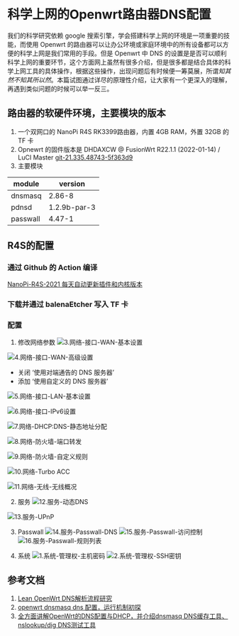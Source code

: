 # 科学上网的Openwrt路由器DNS配置
我们的科学研究依赖 google 搜索引擎，学会搭建科学上网的环境是一项重要的技能，而使用 Openwrt 的路由器可以让办公环境或家庭环境中的所有设备都可以方便的科学上网是我们常用的手段。但是 Openwrt 中 DNS 的设置是是否可以顺利科学上网的重要环节，这个方面网上虽然有很多介绍，但是很多都是结合具体的科学上网工具的具体操作，根据这些操作，出现问题后有时候便一筹莫展，所谓*知其然不知其所以然*。本篇试图通过详尽的原理性介绍，让大家有一个更深入的理解，再遇到类似问题的时候可以举一反三。
## 路由器的软硬件环境，主要模块的版本
1. 一个双网口的 NanoPi R4S RK3399路由器，内置 4GB RAM，外置 32GB 的 TF 卡
2. Opnewrt 的固件版本是 DHDAXCW @ FusionWrt R22.1.1 (2022-01-14) / LuCI Master [git-21.335.48743-5f363d9](https://github.com/DHDAXCW/NanoPi-R4S)
3. 主要模块

| module | version |
| ------ | ----- |
| dnsmasq | 2.86-8 |
| pdnsd | 1.2.9b-par-3 |
| passwall | 4.47-1 |

## R4S的配置
### 通过 Github 的 Action 编译
[NanoPi-R4S-2021 每天自动更新插件和内核版本](https://github.com/quboqin/NanoPi-R4S)
### 下载并通过 balenaEtcher 写入 TF 卡
### 配置
1. 修改网络参数
![3.网络-接口-WAN-基本设置](https://raw.githubusercontent.com/quboqin/images/main/blogs/pictures3.%E7%BD%91%E7%BB%9C-%E6%8E%A5%E5%8F%A3-WAN-%E5%9F%BA%E6%9C%AC%E8%AE%BE%E7%BD%AE.png)

![4.网络-接口-WAN-高级设置](https://raw.githubusercontent.com/quboqin/images/main/blogs/pictures4.%E7%BD%91%E7%BB%9C-%E6%8E%A5%E5%8F%A3-WAN-%E9%AB%98%E7%BA%A7%E8%AE%BE%E7%BD%AE.png)
- 关闭 ‘使用对端通告的 DNS 服务器’
- 添加 ‘使用自定义的 DNS 服务器’

![5.网络-接口-LAN-基本设置](https://raw.githubusercontent.com/quboqin/images/main/blogs/pictures5.%E7%BD%91%E7%BB%9C-%E6%8E%A5%E5%8F%A3-LAN-%E5%9F%BA%E6%9C%AC%E8%AE%BE%E7%BD%AE.png)

![6.网络-接口-IPv6设置](https://raw.githubusercontent.com/quboqin/images/main/blogs/pictures6.%E7%BD%91%E7%BB%9C-%E6%8E%A5%E5%8F%A3-IPv6%E8%AE%BE%E7%BD%AE.png)

![7.网络-DHCP:DNS-静态地址分配](https://raw.githubusercontent.com/quboqin/images/main/blogs/pictures7.%E7%BD%91%E7%BB%9C-DHCP%3ADNS-%E9%9D%99%E6%80%81%E5%9C%B0%E5%9D%80%E5%88%86%E9%85%8D.png)

![8.网络-防火墙-端口转发](https://raw.githubusercontent.com/quboqin/images/main/blogs/pictures8.%E7%BD%91%E7%BB%9C-%E9%98%B2%E7%81%AB%E5%A2%99-%E7%AB%AF%E5%8F%A3%E8%BD%AC%E5%8F%91.png)

![9.网络-防火墙-自定义规则](https://raw.githubusercontent.com/quboqin/images/main/blogs/pictures9.%E7%BD%91%E7%BB%9C-%E9%98%B2%E7%81%AB%E5%A2%99-%E8%87%AA%E5%AE%9A%E4%B9%89%E8%A7%84%E5%88%99.png)

![10.网络-Turbo ACC](https://raw.githubusercontent.com/quboqin/images/main/blogs/pictures10.%E7%BD%91%E7%BB%9C-Turbo%20ACC.png)

![11.网络-无线-无线概况](https://raw.githubusercontent.com/quboqin/images/main/blogs/pictures11.%E7%BD%91%E7%BB%9C-%E6%97%A0%E7%BA%BF-%E6%97%A0%E7%BA%BF%E6%A6%82%E5%86%B5.png)

2. 服务
![12.服务-动态DNS](https://raw.githubusercontent.com/quboqin/images/main/blogs/pictures12.%E6%9C%8D%E5%8A%A1-%E5%8A%A8%E6%80%81DNS.png)

![13.服务-UPnP](https://raw.githubusercontent.com/quboqin/images/main/blogs/pictures13.%E6%9C%8D%E5%8A%A1-UPnP.png)

3. Passwall
![14.服务-Passwall-DNS](https://raw.githubusercontent.com/quboqin/images/main/blogs/pictures14.%E6%9C%8D%E5%8A%A1-Passwall-DNS.png)
![15.服务-Passwall-访问控制](https://raw.githubusercontent.com/quboqin/images/main/blogs/pictures15.%E6%9C%8D%E5%8A%A1-Passwall-%E8%AE%BF%E9%97%AE%E6%8E%A7%E5%88%B6.png)
![16.服务-Passwall-规则列表](https://raw.githubusercontent.com/quboqin/images/main/blogs/pictures16.%E6%9C%8D%E5%8A%A1-Passwall-%E8%A7%84%E5%88%99%E5%88%97%E8%A1%A8.png)

4. 系统
![1.系统-管理权-主机密码](https://raw.githubusercontent.com/quboqin/images/main/blogs/pictures1.%E7%B3%BB%E7%BB%9F-%E7%AE%A1%E7%90%86%E6%9D%83-%E4%B8%BB%E6%9C%BA%E5%AF%86%E7%A0%81.png)
![2.系统-管理权-SSH密钥](https://raw.githubusercontent.com/quboqin/images/main/blogs/pictures2.%E7%B3%BB%E7%BB%9F-%E7%AE%A1%E7%90%86%E6%9D%83-SSH%E5%AF%86%E9%92%A5.png)

## 参考文档
1. [Lean OpenWrt DNS解析流程研究](https://renyili.org/post/openwrt_dns_process/)
2. [openwrt dnsmasq dns 配置，运行机制初探](https://hellodk.cn/post/552)
3. [全方面讲解OpenWrt的DNS配置与DHCP，并介绍dnsmasq DNS缓存工具、nslookup/dig DNS测试工具](https://dongshao.blog.csdn.net/article/details/102713133?spm=1001.2101.3001.6650.1&utm_medium=distribute.pc_relevant.none-task-blog-2%7Edefault%7ECTRLIST%7ERate-1.pc_relevant_default&depth_1-utm_source=distribute.pc_relevant.none-task-blog-2%7Edefault%7ECTRLIST%7ERate-1.pc_relevant_default&utm_relevant_index=2)
